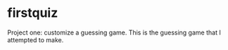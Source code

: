 # firstquiz
Project one: customize a guessing game. This is the guessing game that I attempted to make.
